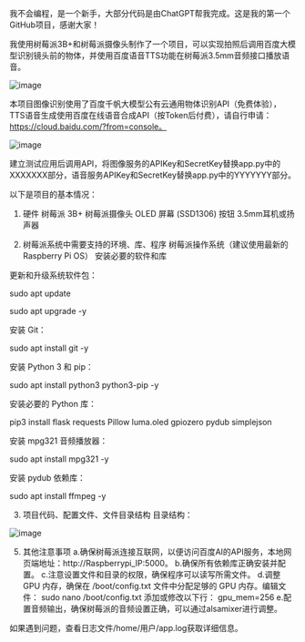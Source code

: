 我不会编程，是一个新手，大部分代码是由ChatGPT帮我完成。这是我的第一个GitHub项目，感谢大家！

我使用树莓派3B+和树莓派摄像头制作了一个项目，可以实现拍照后调用百度大模型识别镜头前的物体，并使用百度语音TTS功能在树莓派3.5mm音频接口播放语音。

![image](https://github.com/54dashayu/RaspberryPi-Image-Recognition-With-BaiduAI/assets/7693331/5f0ffa2d-5c49-48c6-b826-4aaa8dd845c7)

本项目图像识别使用了百度千帆大模型公有云通用物体识别API（免费体验），TTS语音生成使用百度在线语音合成API（按Token后付费），请自行申请：https://cloud.baidu.com/?from=console。  

![image](https://github.com/54dashayu/RaspberryPi-Image-Recognition-With-BaiduAI/assets/7693331/1025a0d3-4f0e-40bb-9558-0d638e25817c)


建立测试应用后调用API，将图像服务的APIKey和SecretKey替换app.py中的XXXXXXX部分，语音服务APIKey和SecretKey替换app.py中的YYYYYYY部分。


以下是项目的基本情况：
1. 硬件
树莓派 3B+
树莓派摄像头
OLED 屏幕 (SSD1306)
按钮
3.5mm耳机或扬声器

2. 树莓派系统中需要支持的环境、库、程序
树莓派操作系统（建议使用最新的Raspberry Pi OS）
安装必要的软件和库

更新和升级系统软件包：

sudo apt update

sudo apt upgrade -y

安装 Git：

sudo apt install git -y

安装 Python 3 和 pip：

sudo apt install python3 python3-pip -y

安装必要的 Python 库：

pip3 install flask requests Pillow luma.oled gpiozero pydub simplejson

安装 mpg321 音频播放器：

sudo apt install mpg321 -y

安装 pydub 依赖库：

sudo apt install ffmpeg -y


3. 项目代码、配置文件、文件目录结构
目录结构：

![image](https://github.com/54dashayu/RaspberryPi-Image-Recognition-With-BaiduAI/assets/7693331/9477eeec-863a-4d0b-883c-cf388022f45c)

5. 其他注意事项
a.确保树莓派连接互联网，以便访问百度AI的API服务，本地网页端地址：http://Raspberrypi_IP:5000。
b.确保所有依赖库正确安装并配置。
c.注意设置文件和目录的权限，确保程序可以读写所需文件。
 d.调整 GPU 内存，确保在 /boot/config.txt 文件中分配足够的 GPU 内存。编辑文件：
sudo nano /boot/config.txt
添加或修改以下行：
gpu_mem=256
e.配置音频输出，确保树莓派的音频设置正确，可以通过alsamixer进行调整。

如果遇到问题，查看日志文件/home/用户/app.log获取详细信息。
